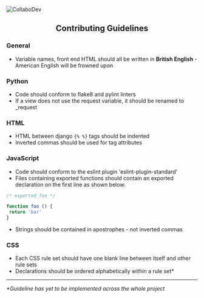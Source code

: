 ![CollaboDev](https://imgur.com/Vj1C4fO.png)
<h2 align=center>Contributing Guidelines</h2>

### General
 - Variable names, front end HTML should all be written in **British English** - American English will be frowned upon
### Python
 - Code should conform to flake8 and pylint linters 
 - If a view does not use the request variable, it should be renamed to \_request
### HTML
 - HTML between django `{% %}` tags should be indented
 - Inverted commas should be used for tag attributes
### JavaScript
 - Code should conform to the eslint plugin 'eslint-plugin-standard'
 - Files containing exported functions should contain an exported declaration on the first line as shown below:

```javascript
/* exported foo */

function foo () {
 return 'bar'
}
```
 - Strings should be contained in apostrophes - not inverted commas

### CSS
 - Each CSS rule set should have one blank line between itself and other rule sets
 - Declarations should be ordered alphabetically within a rule set*

---

*\*Guideline has yet to be implemented across the whole project*
